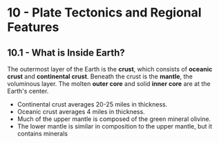 # 10 - Plate Tectonics and Regional Features

## 10.1 - What is Inside Earth?

The outermost layer of the Earth is the **crust**, which consists of **oceanic crust** and **continental crust**. Beneath the crust is the **mantle**, the voluminous layer. The molten **outer core** and solid **inner core** are at the Earth's center.
- Continental crust averages 20-25 miles in thickness.
- Oceanic crust averages 4 miles in thickness.
- Much of the upper mantle is composed of the green mineral olivine.
- The lower mantle is similar in composition to the upper mantle, but it contains minerals
